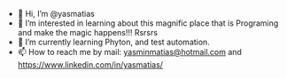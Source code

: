 - 👋 Hi, I’m @yasmatias
- 👀 I’m interested in learning about this magnific place that is Programing and make the magic happens!!! Rsrsrs
- 🌱 I’m currently learning Phyton, and test automation.
- 📫 How to reach me by mail: yasminmatias@hotmail.com and https://www.linkedin.com/in/yasmatias/

<!---
yasmatias/yasmatias is a ✨ special ✨ repository because its `README.md` (this file) appears on your GitHub profile.
You can click the Preview link to take a look at your changes.
--->
